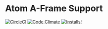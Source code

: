 # Atom A-Frame Support

[![CircleCI][circleci-img]][circleci-link]
[![Code Climate][codeclimate-img]][codeclimate-link]
[![Installs!][apm-installs-img]][apm-installs-link]

[circleci-img]: https://circleci.com/gh/mkungla/aframe-atom-particles.svg?style=svg
[circleci-link]: https://circleci.com/gh/mkungla/aframe-atom-particles

[codeclimate-img]: https://codeclimate.com/github/mkungla/aframe-atom-particles.svg
[codeclimate-link]: https://codeclimate.com/github/mkungla/aframe-atom-particles

[apm-installs-img]: https://img.shields.io/apm/dm/atom-aframe.svg?style=flat-square
[apm-installs-link]:https://atom.io/packages/atom-aframe
